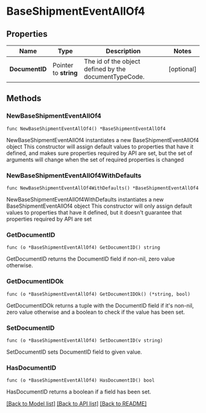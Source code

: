 # BaseShipmentEventAllOf4

## Properties

Name | Type | Description | Notes
------------ | ------------- | ------------- | -------------
**DocumentID** | Pointer to **string** | The id of the object defined by the documentTypeCode.  | [optional] 

## Methods

### NewBaseShipmentEventAllOf4

`func NewBaseShipmentEventAllOf4() *BaseShipmentEventAllOf4`

NewBaseShipmentEventAllOf4 instantiates a new BaseShipmentEventAllOf4 object
This constructor will assign default values to properties that have it defined,
and makes sure properties required by API are set, but the set of arguments
will change when the set of required properties is changed

### NewBaseShipmentEventAllOf4WithDefaults

`func NewBaseShipmentEventAllOf4WithDefaults() *BaseShipmentEventAllOf4`

NewBaseShipmentEventAllOf4WithDefaults instantiates a new BaseShipmentEventAllOf4 object
This constructor will only assign default values to properties that have it defined,
but it doesn't guarantee that properties required by API are set

### GetDocumentID

`func (o *BaseShipmentEventAllOf4) GetDocumentID() string`

GetDocumentID returns the DocumentID field if non-nil, zero value otherwise.

### GetDocumentIDOk

`func (o *BaseShipmentEventAllOf4) GetDocumentIDOk() (*string, bool)`

GetDocumentIDOk returns a tuple with the DocumentID field if it's non-nil, zero value otherwise
and a boolean to check if the value has been set.

### SetDocumentID

`func (o *BaseShipmentEventAllOf4) SetDocumentID(v string)`

SetDocumentID sets DocumentID field to given value.

### HasDocumentID

`func (o *BaseShipmentEventAllOf4) HasDocumentID() bool`

HasDocumentID returns a boolean if a field has been set.


[[Back to Model list]](../README.md#documentation-for-models) [[Back to API list]](../README.md#documentation-for-api-endpoints) [[Back to README]](../README.md)


